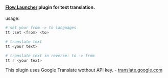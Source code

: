 #### [Flow.Launcher](https://github.com/Flow-Launcher/Flow.Launcher) plugin for text translation.

usage:
```bash
# set your from -> to languages
tt :set <from> <to>

# translate text
tt <your text>

# translate text in reverse: to -> from
tt r <your text>
```

This plugin uses Google Translate wothout API key. - [translate.google.com](https://translate.google.com)